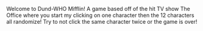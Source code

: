 Welcome to Dund-WHO Mifflin! 
A game based off of the hit TV show The Office where you start my clicking on one character then the 12 characters all randomize! Try to not click the same character twice or the game is over!
